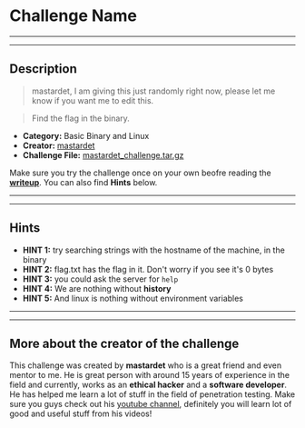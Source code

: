 # Challenge Name

---
---

## Description

> mastardet, I am giving this just randomly right now, please let me know if you want me to edit this.

> Find the flag in the binary.

* **Category:** Basic Binary and Linux
* **Creator:** [mastardet](https://www.youtube.com/channel/UC66idcoWzeZ_AsTnYr3L37g/featured)
* **Challenge File:** [mastardet_challenge.tar.gz](https://github.com/WhiteDragon251/cyber_wizards_CTF/raw/master/mastardet_challenge.tar.gz)

Make sure you try the challenge once on your own beofre reading the [**writeup**](https://whitedragon251.github.io/cyber_wizards_CTF/writeup). You can also find **Hints** below.

---
---

## Hints

* **HINT 1:** try searching strings with the hostname of the machine, in the binary
* **HINT 2:** flag.txt has the flag in it. Don't worry if you see it's 0 bytes
* **HINT 3:** you could ask the server for `help`
* **HINT 4:** We are nothing without **history**
* **HINT 5:** And linux is nothing without environment variables

---
---

## More about the creator of the challenge

This challenge was created by **mastardet** who is a great friend and even mentor to me. He is great person with around 15 years of experience in the field and currently, works as an **ethical hacker** and a **software developer**. He has helped me learn a lot of stuff in the field of penetration testing. Make sure you guys check out his [youtube channel](https://www.youtube.com/channel/UC66idcoWzeZ_AsTnYr3L37g/featured), definitely you will learn lot of good and useful stuff from his videos!
